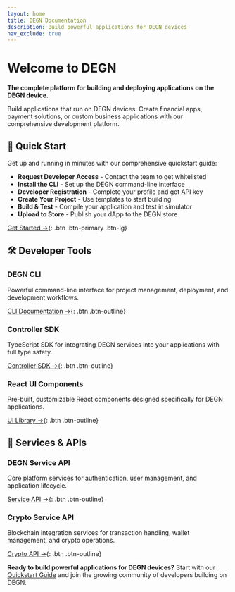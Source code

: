 ```yaml
---
layout: home
title: DEGN Documentation
description: Build powerful applications for DEGN devices
nav_exclude: true
---
```


# Welcome to DEGN

**The complete platform for building and deploying applications on the DEGN device.**

Build applications that run on DEGN devices. Create financial apps, payment solutions, or custom business applications with our comprehensive development platform.

## 🚀 Quick Start

Get up and running in minutes with our comprehensive quickstart guide:

- **Request Developer Access** - Contact the team to get whitelisted
- **Install the CLI** - Set up the DEGN command-line interface
- **Developer Registration** - Complete your profile and get API key
- **Create Your Project** - Use templates to start building
- **Build & Test** - Compile your application and test in simulator
- **Upload to Store** - Publish your dApp to the DEGN store

[Get Started →](quickstart.html){: .btn .btn-primary .btn-lg}

## 🛠️ Developer Tools

### DEGN CLI
Powerful command-line interface for project management, deployment, and development workflows.

[CLI Documentation →](degn-cli.html){: .btn .btn-outline}

### Controller SDK
TypeScript SDK for integrating DEGN services into your applications with full type safety.

[Controller SDK →](controller-sdk.html){: .btn .btn-outline}

### React UI Components
Pre-built, customizable React components designed specifically for DEGN applications.

[UI Library →](react-ui.html){: .btn .btn-outline}

## 🔧 Services & APIs

### DEGN Service API
Core platform services for authentication, user management, and application lifecycle.

[Service API →](airmoney-service-api.html){: .btn .btn-outline}

### Crypto Service API
Blockchain integration services for transaction handling, wallet management, and crypto operations.

[Crypto API →](crypto-service-api.html){: .btn .btn-outline}

<!-- ## 📱 dApp Store

### Publish Your Applications
Share your dApps with the DEGN community through our integrated store:

- **Easy Upload** - Use the CLI to upload your built applications
- **Store Listing** - Create professional store listings with descriptions and screenshots
- **Review Process** - Your dApps are reviewed before publication
- **Community Access** - Users can discover and install your applications

[Learn More →](quickstart.html#publishing-your-dapp){: .btn .btn-outline}

## 💡 Why Choose DEGN?

- **🔒 Secure by Design** - Built with security best practices and device-level protection
- **⚡ High Performance** - Optimized for DEGN device's processing capabilities
- **🛠️ Developer Friendly** - Comprehensive documentation and developer tools
- **🌐 Production Ready** - Battle-tested infrastructure for real-world applications
- **📈 Scalable** - Handle everything from simple apps to complex enterprise solutions

## 🎯 Perfect For

- **Financial Applications** - Build payment processing and financial management tools
- **Point of Sale Systems** - Create retail and transaction management solutions
- **Business Applications** - Develop custom enterprise and workflow solutions
- **Payment Solutions** - Integrate payment processing and transaction handling
- **Custom Device Apps** - Build specialized applications for DEGN devices

--- -->

**Ready to build powerful applications for DEGN devices?** Start with our [Quickstart Guide](quickstart.html) and join the growing community of developers building on DEGN.

<!-- *Need help? Check out our [Development Guide](DEVELOPMENT.md) or reach out to our team.* -->
